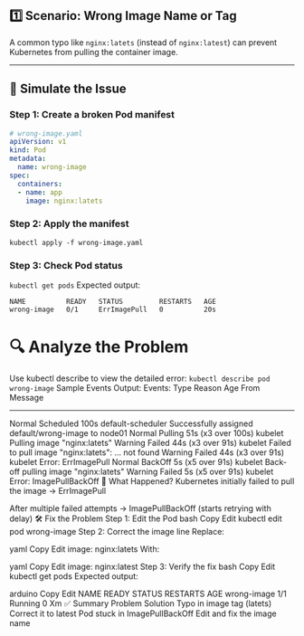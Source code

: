 ## 1️⃣ Scenario: Wrong Image Name or Tag

A common typo like `nginx:latets` (instead of `nginx:latest`) can prevent Kubernetes from pulling the container image.

---

## 🔧 Simulate the Issue

### Step 1: Create a broken Pod manifest

```yaml
# wrong-image.yaml
apiVersion: v1
kind: Pod
metadata:
  name: wrong-image
spec:
  containers:
  - name: app
    image: nginx:latets
```
### Step 2: Apply the manifest
``` kubectl apply -f wrong-image.yaml ```
### Step 3: Check Pod status
``` kubectl get pods ```
Expected output:
```
NAME          READY   STATUS         RESTARTS   AGE
wrong-image   0/1     ErrImagePull   0          20s
```
# 🔍 Analyze the Problem
Use kubectl describe to view the detailed error:
``` kubectl describe pod wrong-image ```
Sample Events Output:
Events:
  Type     Reason     Age                 From               Message
  ----     ------     ----                ----               -------
  Normal   Scheduled  100s                default-scheduler  Successfully assigned default/wrong-image to node01
  Normal   Pulling    51s (x3 over 100s)  kubelet            Pulling image "nginx:latets"
  Warning  Failed     44s (x3 over 91s)   kubelet            Failed to pull image "nginx:latets": ... not found
  Warning  Failed     44s (x3 over 91s)   kubelet            Error: ErrImagePull
  Normal   BackOff    5s (x5 over 91s)    kubelet            Back-off pulling image "nginx:latets"
  Warning  Failed     5s (x5 over 91s)    kubelet            Error: ImagePullBackOff
🧠 What Happened?
Kubernetes initially failed to pull the image → ErrImagePull

After multiple failed attempts → ImagePullBackOff (starts retrying with delay)
🛠️ Fix the Problem
Step 1: Edit the Pod
bash
Copy
Edit
kubectl edit pod wrong-image
Step 2: Correct the image line
Replace:

yaml
Copy
Edit
image: nginx:latets
With:

yaml
Copy
Edit
image: nginx:latest
Step 3: Verify the fix
bash
Copy
Edit
kubectl get pods
Expected output:

arduino
Copy
Edit
NAME          READY   STATUS    RESTARTS   AGE
wrong-image   1/1     Running   0          Xm
✅ Summary
Problem	Solution
Typo in image tag (latets)	Correct it to latest
Pod stuck in ImagePullBackOff	Edit and fix the image name

